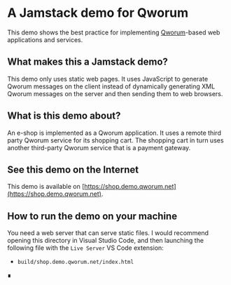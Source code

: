 # A Jamstack demo for Qworum

This demo shows the best practice for implementing [Qworum](https://qworum.net)-based web applications and services.

## What makes this a Jamstack demo?

This demo only uses static web pages.
It uses JavaScript to generate Qworum messages on the client
instead of dynamically generating XML Qworum messages on the server and then sending them to web browsers.

## What is this demo about?

An e-shop is implemented as a Qworum application. It uses a remote third party Qworum service for its shopping cart. The shopping cart in turn uses another third-party Qworum service that is a payment gateway.

## See this demo on the Internet

This demo is available on [https://shop.demo.qworum.net](https://shop.demo.qworum.net).

## How to run the demo on your machine

You need a web server that can serve static files. I would recommend opening this directory in Visual Studio Code, 
and then launching the following file with the `Live Server` VS Code extension:

- `build/shop.demo.qworum.net/index.html`

∎

